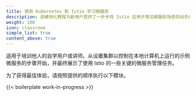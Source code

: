 ```yaml
---
title: 使用 Kubernetes 和 Istio 学习微服务
description: 该模块化教程为新用户提供了一步步将 Istio 应用于常见微服务场景的动手经验。
weight: 100
icon: classroom
simple_list: true
content_above: true
---
```


适用于培训他人的自学用户或讲师。从设置集群以控制在本地计算机上运行的示例微服务的步骤开始，并最终展示了使用 Istio 的一些关键的微服务管理任务。

为了获得最佳体验，请按照提供的顺序执行以下模块。

{{< boilerplate work-in-progress >}}
